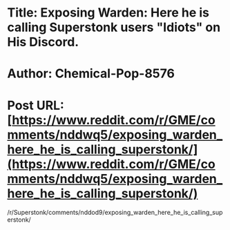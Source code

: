 # Title: Exposing Warden: Here he is calling Superstonk users "Idiots" on His Discord.
# Author: Chemical-Pop-8576
# Post URL: [https://www.reddit.com/r/GME/comments/nddwq5/exposing_warden_here_he_is_calling_superstonk/](https://www.reddit.com/r/GME/comments/nddwq5/exposing_warden_here_he_is_calling_superstonk/)


/r/Superstonk/comments/nddod9/exposing_warden_here_he_is_calling_superstonk/